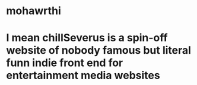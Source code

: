 # mohawrthi
# I mean chillSeverus is a spin-off website of nobody famous but literal funn indie front end for entertainment media websites
